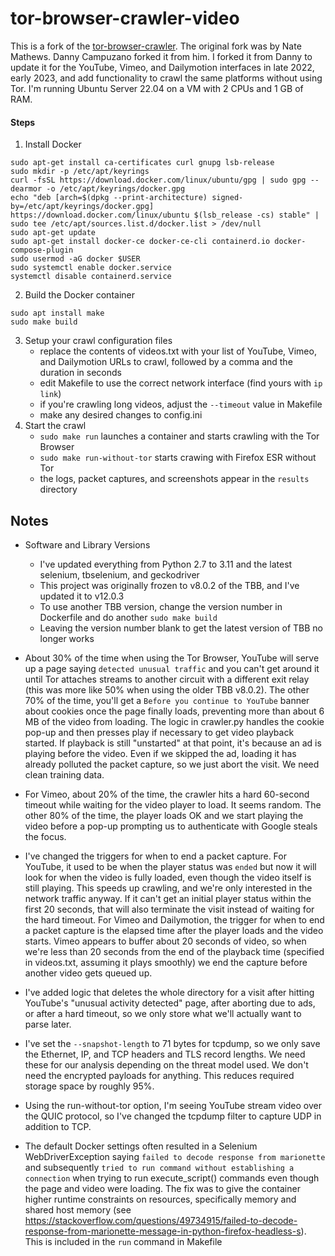 tor-browser-crawler-video
===============

This is a fork of the [tor-browser-crawler](https://github.com/webfp/tor-browser-crawler).
The original fork was by Nate Mathews. Danny Campuzano forked it from him. I forked it from Danny to update it for the YouTube, Vimeo, and Dailymotion interfaces in late 2022, early 2023, and add functionality to crawl the same platforms without using Tor. I'm running Ubuntu Server 22.04 on a VM with 2 CPUs and 1 GB of RAM.

#### Steps
1. Install Docker
```
sudo apt-get install ca-certificates curl gnupg lsb-release
sudo mkdir -p /etc/apt/keyrings
curl -fsSL https://download.docker.com/linux/ubuntu/gpg | sudo gpg --dearmor -o /etc/apt/keyrings/docker.gpg
echo "deb [arch=$(dpkg --print-architecture) signed-by=/etc/apt/keyrings/docker.gpg] https://download.docker.com/linux/ubuntu $(lsb_release -cs) stable" | sudo tee /etc/apt/sources.list.d/docker.list > /dev/null
sudo apt-get update
sudo apt-get install docker-ce docker-ce-cli containerd.io docker-compose-plugin
sudo usermod -aG docker $USER
sudo systemctl enable docker.service
systemctl disable containerd.service
```

2. Build the Docker container
```
sudo apt install make
sudo make build
```
3. Setup your crawl configuration files
    * replace the contents of videos.txt with your list of YouTube, Vimeo, and Dailymotion URLs to crawl, followed by a comma and the duration in seconds
    * edit Makefile to use the correct network interface (find yours with `ip link`)
    * if you're crawling long videos, adjust the `--timeout` value in Makefile
    * make any desired changes to config.ini
4. Start the crawl
    * `sudo make run` launches a container and starts crawling with the Tor Browser
    * `sudo make run-without-tor` starts crawing with Firefox ESR without Tor
    * the logs, packet captures, and screenshots appear in the `results` directory

## Notes
* Software and Library Versions
    * I've updated everything from Python 2.7 to 3.11 and the latest selenium, tbselenium, and geckodriver
    * This project was originally frozen to v8.0.2 of the TBB, and I've updated it to v12.0.3
    * To use another TBB version, change the version number in Dockerfile and do another `sudo make build`
    * Leaving the version number blank to get the latest version of TBB no longer works

* About 30% of the time when using the Tor Browser, YouTube will serve up a page saying `detected unusual traffic` and you can't get around it until Tor attaches streams to another 
circuit with a different exit relay (this was more like 50% when using the older TBB v8.0.2). The other 70% of the time, you'll get a `Before you continue to YouTube` banner about cookies once the page finally loads, preventing more than about 6 MB of the video from loading. The logic in crawler.py handles the cookie pop-up and then presses play if necessary to get video playback started. If playback is still "unstarted" at that point, it's because an ad is playing before the video. Even if we skipped the ad, loading it has already polluted the packet capture, so we just abort the visit. We need clean training data.

* For Vimeo, about 20% of the time, the crawler hits a hard 60-second timeout while waiting for the video player to load. It seems random. The other 80% of the time, the player loads OK and we start playing the video before a pop-up prompting us to authenticate with Google steals the focus.

* I've changed the triggers for when to end a packet capture. For YouTube, it used to be when the player status was `ended` but now it will look for when the video is fully loaded, even though the video itself is still playing. This speeds up crawling, and we're only interested in the network traffic anyway. If it can't get an initial player status within the first 20 seconds, that will also terminate the visit instead of waiting for the hard timeout. For Vimeo and Dailymotion, the trigger for when to end a packet capture is the elapsed time after the player loads and the video starts. Vimeo appears to buffer about 20 seconds of video, so when we're less than 20 seconds from the end of the playback time (specified in videos.txt, assuming it plays smoothly) we end the capture before another video gets queued up.

* I've added logic that deletes the whole directory for a visit after hitting YouTube's "unusual activity detected" page, after aborting due to ads, or after a hard timeout, so we only store what we'll actually want to parse later.

* I've set the `--snapshot-length` to 71 bytes for tcpdump, so we only save the Ethernet, IP, and TCP headers and TLS record lengths. We need these for our analysis depending on the threat model used. We don't need the encrypted payloads for anything. This reduces required storage space by roughly 95%.

* Using the run-without-tor option, I'm seeing YouTube stream video over the QUIC protocol, so I've changed the tcpdump filter to capture UDP in addition to TCP.

* The default Docker settings often resulted in a Selenium WebDriverException saying `failed to decode response from marionette` and subsequently `tried to run command without establishing a connection` when trying to run execute_script() commands even though the page and video were loading. The fix was to give the container higher runtime constraints on resources, specifically memory and shared host memory (see https://stackoverflow.com/questions/49734915/failed-to-decode-response-from-marionette-message-in-python-firefox-headless-s). This is included in the `run` command in Makefile
